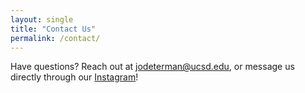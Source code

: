 ```yaml
---
layout: single
title: "Contact Us"
permalink: /contact/
---
```


Have questions? Reach out at [jodeterman@ucsd.edu](mailto:jodeterman@ucsd.edu), or message us directly through our [Instagram](https://www.instagram.com/sd_tech_conf/)!
